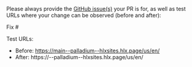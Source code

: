 Please always provide the [GitHub issue(s)](../issues) your PR is for, as well as test URLs where your change can be observed (before and after):

Fix #<gh-issue-id>

Test URLs:
- Before: https://main--palladium--hlxsites.hlx.page/us/en/
- After: https://<branch>--palladium--hlxsites.hlx.page/us/en/
